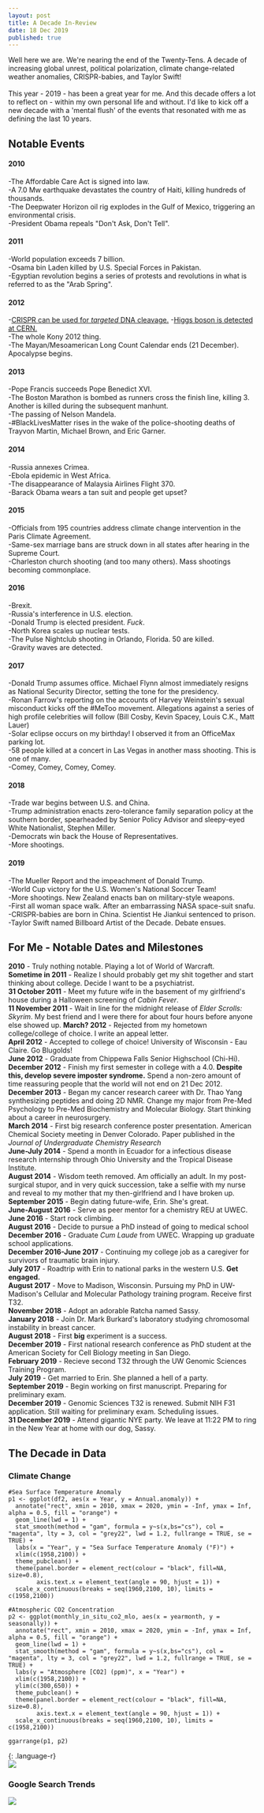 ```yaml
---
layout: post
title: A Decade In-Review
date: 18 Dec 2019
published: true
---
```

Well here we are. We're nearing the end of the Twenty-Tens. A decade of increasing global unrest, political polarization, climate change-related weather anomalies, CRISPR-babies, and Taylor Swift!
<br><br>
This year - 2019 - has been a great year for me. And this decade offers a lot to reflect on - within my own personal life and without. I'd like to kick off a new decade with a 'mental flush' of the events that resonated with me as defining the last 10 years.
<br>
## Notable Events
#### 2010 <br>
-The Affordable Care Act is signed into law. <br>
-A 7.0 Mw earthquake devastates the country of Haiti, killing hundreds of thousands.<br>
-The Deepwater Horizon oil rig explodes in the Gulf of Mexico, triggering an environmental crisis.<br> 
-President Obama repeals "Don't Ask, Don't Tell".<br>
#### 2011<br>
-World population exceeds 7 billion.<br>
-Osama bin Laden killed by U.S. Special Forces in Pakistan. <br>
-Egyptian revolution begins a series of protests and revolutions in what is referred to as the "Arab Spring".<br>
#### 2012<br>
-[CRISPR can be used for *targeted* DNA cleavage.](https://github.com/andrewrlynch/andrewrlynch.github.io/blob/master/Jinek-et-al.-2012.pdf)
-[Higgs boson is detected at CERN.](https://www.nytimes.com/2012/07/05/science/cern-physicists-may-have-discovered-higgs-boson-particle.html)<br>
-The whole Kony 2012 thing.<br>
-The Mayan/Mesoamerican Long Count Calendar ends (21 December). Apocalypse begins. <br>
#### 2013 <br>
-Pope Francis succeeds Pope Benedict XVI. <br>
-The Boston Marathon is bombed as runners cross the finish line, killing 3. Another is killed during the subsequent manhunt. <br>
-The passing of Nelson Mandela. <br>
-#BlackLivesMatter rises in the wake of the police-shooting deaths of Trayvon Martin, Michael Brown, and Eric Garner. <br> 
#### 2014 <br>
-Russia annexes Crimea. <br>
-Ebola epidemic in West Africa. <br>
-The disappearance of Malaysia Airlines Flight 370. <br>
-Barack Obama wears a tan suit and people get upset? <br>
#### 2015 <br>
-Officials from 195 countries address climate change intervention in the Paris Climate Agreement. <br>
-Same-sex marriage bans are struck down in all states after hearing in the Supreme Court.  <br>
-Charleston church shooting (and too many others). Mass shootings becoming commonplace. <br>
#### 2016 <br>
-Brexit. <br>
-Russia's interference in U.S. election. <br>
-Donald Trump is elected president. *Fuck*. <br>
-North Korea scales up nuclear tests. <br>
-The Pulse Nightclub shooting in Orlando, Florida. 50 are killed. <br>
-Gravity waves are detected. <br>
#### 2017 <br>
-Donald Trump assumes office. Michael Flynn almost immediately resigns as National Security Director, setting the tone for the presidency. <br>
-Ronan Farrow's reporting on the accounts of Harvey Weinstein's sexual misconduct kicks off the #MeToo movement. Allegations against a series of high profile celebrities will follow (Bill Cosby, Kevin Spacey, Louis C.K., Matt Lauer) <br>
-Solar eclipse occurs on my birthday! I observed it from an OfficeMax parking lot. <br>
-58 people killed at a concert in Las Vegas in another mass shooting. This is one of many. <br>
-Comey, Comey, Comey, Comey. <br>
#### 2018 <br>
-Trade war begins between U.S. and China. <br>
-Trump administration enacts zero-tolerance family separation policy at the southern border, spearheaded by Senior Policy Advisor and sleepy-eyed White Nationalist, Stephen Miller. <br>
-Democrats win back the House of Representatives. <br>
-More shootings.
#### 2019 <br>
-The Mueller Report and the impeachment of Donald Trump. <br>
-World Cup victory for the U.S. Women's National Soccer Team! <br>
-More shootings. New Zealand enacts ban on military-style weapons.<br>
-First all woman space walk. After an embarrassing NASA space-suit snafu. <br>
-CRISPR-babies are born in China. Scientist He Jiankui sentenced to prison. <br>
-Taylor Swift named Billboard Artist of the Decade. Debate ensues. <br>


## For Me - Notable Dates and Milestones <br>
**2010** - Truly nothing notable. Playing a lot of World of Warcraft. <br>
**Sometime in 2011** - Realize I should probably get my shit together and start thinking about college. Decide I want to be a psychiatrist. <br>
**31 October 2011** - Meet my future wife in the basement of my girlfriend's house during a Halloween screening of *Cabin Fever*. <br>
**11 November 2011** - Wait in line for the midnight release of *Elder Scrolls: Skyrim*. My best friend and I were there for about four hours before anyone else showed up. 
**March? 2012** - Rejected from my hometown college/college of choice. I write an appeal letter. <br>
**April 2012** - Accepted to college of choice! University of Wisconsin - Eau Claire. Go Blugolds! <br>
**June 2012** - Graduate from Chippewa Falls Senior Highschool (Chi-Hi).<br>
**December 2012** - Finish my first semester in college with a 4.0. **Despite this, develop severe imposter syndrome.** Spend a non-zero amount of time reassuring people that the world will not end on 21 Dec 2012. <br>
**December 2013** - Began my cancer research career with Dr. Thao Yang synthesizing peptides and doing 2D NMR. Change my major from Pre-Med Psychology to Pre-Med Biochemistry and Molecular Biology. Start thinking about a career in neurosurgery. <br>
**March 2014** - First big research conference poster presentation. American Chemical Society meeting in Denver Colorado. Paper published in the *Journal of Undergraduate Chemistry Research*<br>
**June-July 2014** - Spend a month in Ecuador for a infectious disease research internship through Ohio University and the Tropical Disease Institute. <br>
**August 2014** - Wisdom teeth removed. Am officially an adult. In my post-surgical stupor, and in very quick succession, take a selfie with my nurse and reveal to my mother that my then-girlfriend and I have broken up.<br>
**September 2015** - Begin dating future-wife, Erin. She's great. <br>
**June-August 2016** - Serve as peer mentor for a chemistry REU at UWEC. <br>
**June 2016** - Start rock climbing. <br>
**August 2016** - Decide to pursue a PhD instead of going to medical school <br>
**December 2016** - Graduate *Cum Laude* from UWEC. Wrapping up graduate school applications. <br>
**December 2016-June 2017** - Continuing my college job as a caregiver for survivors of traumatic brain injury. <br>
**July 2017** - Roadtrip with Erin to national parks in the western U.S. **Get engaged.**<br>
**August 2017** - Move to Madison, Wisconsin. Pursuing my PhD in UW-Madison's Cellular and Molecular Pathology training program. Receive first T32.<br>
**November 2018** - Adopt an adorable Ratcha named Sassy. <br>
**January 2018** - Join Dr. Mark Burkard's laboratory studying chromosomal instability in breast cancer. <br>
**August 2018** - First **big** experiment is a success. <br>
**December 2019** - First national research conference as PhD student at the American Society for Cell Biology meeting in San Diego. <br>
**February 2019** - Recieve second T32 through the UW Genomic Sciences Training Program. <br>
**July 2019** - Get married to Erin. She planned a hell of a party. <br>
**September 2019** - Begin working on first manuscript. Preparing for preliminary exam. <br>
**December 2019** - Genomic Sciences T32 is renewed. Submit NIH F31 application. Still waiting for preliminary exam. Scheduling issues. <br>
**31 December 2019** - Attend gigantic NYE party. We leave at 11:22 PM to ring in the New Year at home with our dog, Sassy. <br>


## The Decade in Data
### Climate Change
~~~
#Sea Surface Temperature Anomaly
p1 <- ggplot(df2, aes(x = Year, y = Annual.anomaly)) + 
  annotate("rect", xmin = 2010, xmax = 2020, ymin = -Inf, ymax = Inf, alpha = 0.5, fill = "orange") +
  geom_line(lwd = 1) + 
  stat_smooth(method = "gam", formula = y~s(x,bs="cs"), col = "magenta", lty = 3, col = "grey22", lwd = 1.2, fullrange = TRUE, se = TRUE) + 
  labs(x = "Year", y = "Sea Surface Temperature Anomaly (°F)") + 
  xlim(c(1958,2100)) + 
  theme_pubclean() + 
  theme(panel.border = element_rect(colour = "black", fill=NA, size=0.8),
        axis.text.x = element_text(angle = 90, hjust = 1)) + 
  scale_x_continuous(breaks = seq(1960,2100, 10), limits = c(1958,2100))
  
#Atmospheric CO2 Concentration
p2 <- ggplot(monthly_in_situ_co2_mlo, aes(x = yearmonth, y = seasonally)) + 
  annotate("rect", xmin = 2010, xmax = 2020, ymin = -Inf, ymax = Inf, alpha = 0.5, fill = "orange") + 
  geom_line(lwd = 1) + 
  stat_smooth(method = "gam", formula = y~s(x,bs="cs"), col = "magenta", lty = 3, col = "grey22", lwd = 1.2, fullrange = TRUE, se = TRUE) +
  labs(y = "Atmosphere [CO2] (ppm)", x = "Year") + 
  xlim(c(1958,2100)) + 
  ylim(c(300,650)) +
  theme_pubclean() + 
  theme(panel.border = element_rect(colour = "black", fill=NA, size=0.8),
        axis.text.x = element_text(angle = 90, hjust = 1)) + 
  scale_x_continuous(breaks = seq(1960,2100, 10), limits = c(1958,2100))

ggarrange(p1, p2)
~~~
{: .language-r}
<br>
![](/images/Climate.png)
<br>
### Google Search Trends
![](/images/Trends.png)
